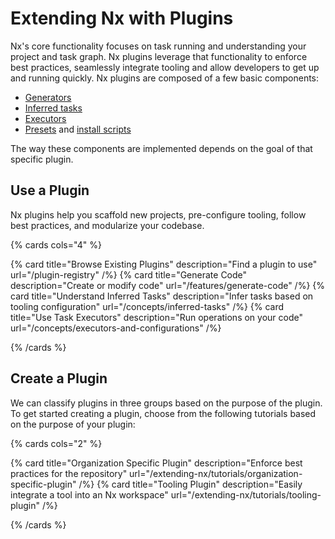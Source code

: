 # Extending Nx with Plugins

Nx's core functionality focuses on task running and understanding your project and task graph. Nx plugins leverage that functionality to enforce best practices, seamlessly integrate tooling and allow developers to get up and running quickly. Nx plugins are composed of a few basic components:

- [Generators](/features/generate-code)
- [Inferred tasks](/extending-nx/recipes/project-graph-plugins)
- [Executors](/concepts/executors-and-configurations)
- [Presets](/extending-nx/recipes/create-preset) and [install scripts](/extending-nx/recipes/create-install-package)

The way these components are implemented depends on the goal of that specific plugin.

## Use a Plugin

Nx plugins help you scaffold new projects, pre-configure tooling, follow best practices, and modularize your codebase.

{% cards cols="4" %}

{% card title="Browse Existing Plugins" description="Find a plugin to use" url="/plugin-registry" /%}
{% card title="Generate Code" description="Create or modify code" url="/features/generate-code" /%}
{% card title="Understand Inferred Tasks" description="Infer tasks based on tooling configuration" url="/concepts/inferred-tasks" /%}
{% card title="Use Task Executors" description="Run operations on your code" url="/concepts/executors-and-configurations" /%}

{% /cards %}

## Create a Plugin

We can classify plugins in three groups based on the purpose of the plugin. To get started creating a plugin, choose from the following tutorials based on the purpose of your plugin:

{% cards cols="2" %}

{% card title="Organization Specific Plugin" description="Enforce best practices for the repository" url="/extending-nx/tutorials/organization-specific-plugin" /%}
{% card title="Tooling Plugin" description="Easily integrate a tool into an Nx workspace" url="/extending-nx/tutorials/tooling-plugin" /%}

<!-- {% card title="Repository Structure Plugin" description="Set up and maintain a particular structure for the entire repository" url="/concepts/inferred-tasks" /%} -->

{% /cards %}

